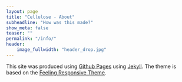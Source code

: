 ```yaml
---
layout: page
title: "Cellulose - About"
subheadline: "How was this made?"
show_meta: false
teaser: ""
permalink: "/info/"
header:
    image_fullwidth: "header_drop.jpg"
---
```


This site was produced using [Github Pages](http://pages.github.com) using [Jekyll](http://jekyllrb.com). The theme is based on
the [Feeling Responsive Theme](https://phlow.github.io/feeling-responsive/).
